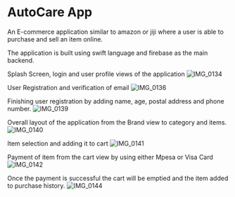 # AutoCare App

An E-commerce application similar to amazon or jiji where a user is able to purchase and sell an item online. 

The application is built using swift language and firebase as the main backend.




Splash Screen, login and user profile views of the application
![IMG_0134](https://user-images.githubusercontent.com/33428918/94312653-f129c080-ff85-11ea-9cdd-ed630844a360.jpg)

User Registration and verification of email
![IMG_0136](https://user-images.githubusercontent.com/33428918/94312651-f0912a00-ff85-11ea-89bf-26096a5962d1.jpg)

Finishing user registration by adding name, age, postal address and phone number. 
![IMG_0139](https://user-images.githubusercontent.com/33428918/94312650-eff89380-ff85-11ea-8a1e-3a4bc68c3944.jpg)

Overall layout of the application from the Brand view to category and items.
![IMG_0140](https://user-images.githubusercontent.com/33428918/94312647-ef5ffd00-ff85-11ea-8078-92d525d2d774.jpg)

Item selection and adding it to cart
![IMG_0141](https://user-images.githubusercontent.com/33428918/94312645-ee2ed000-ff85-11ea-9633-e68d68bf479c.jpg)

Payment of item from the cart view by using either Mpesa or Visa Card
![IMG_0142](https://user-images.githubusercontent.com/33428918/94312641-ed963980-ff85-11ea-8f4d-0082e246d637.jpg)

Once the payment is successful the cart will be emptied and the item added to purchase history. 
![IMG_0144](https://user-images.githubusercontent.com/33428918/94312628-e96a1c00-ff85-11ea-93c7-c9f374a05d1a.jpg)
